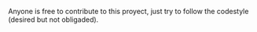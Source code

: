 Anyone is free to contribute to this proyect, just try to follow the codestyle (desired but not obligaded).
